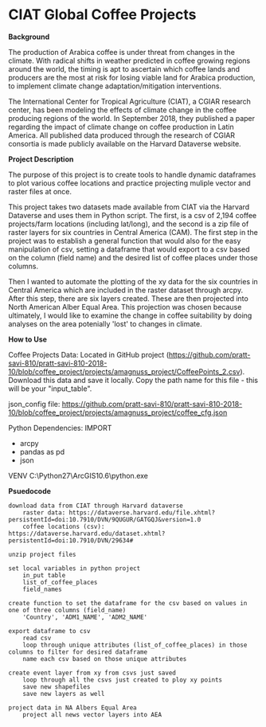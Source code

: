 # CIAT Global Coffee Projects

**Background**

The production of Arabica coffee is under threat from changes in the climate. With radical shifts in weather predicted in coffee growing regions around the world, the timing is apt to ascertain which coffee lands and producers are the most at risk for losing viable land for Arabica production, to implement climate change adaptation/mitigation interventions. 

The International Center for Tropical Agriculture (CIAT), a CGIAR research center, has been modeling the effects of climate change in the coffee producing regions of the world. In September 2018, they published a paper regarding the impact of climate change on coffee production in Latin America. All published data produced through the research of CGIAR consortia is made publicly available on the Harvard Dataverse website. 

**Project Description**

The purpose of this project is to create tools to handle dynamic dataframes to plot various coffee locations and practice projecting muliple vector and raster files at once. 

This project takes two datasets made available from CIAT via the Harvard Dataverse and uses them in Python script. The first, is a csv of 2,194 coffee projects/farm locations (including lat/long), and the second is a zip file of raster layers for six countries in Central America (CAM). The first step in the project was to establish a general function that would also for the easy manipulation of csv, setting a dataframe that would export to a csv based on the column (field name) and the desired list of coffee places under those columns. 

Then I wanted to automate the plotting of the xy data for the six countries in Central America which are included in the raster dataset through arcpy. After this step, there are six layers created. These are then projected into North American Alber Equal Area. This projection was chosen because ultimately, I would like to examine the change in coffee suitability by doing analyses on the area potenially 'lost' to changes in climate. 

**How to Use**

Coffee Projects Data: Located in GitHub project (https://github.com/pratt-savi-810/pratt-savi-810-2018-10/blob/coffee_project/projects/amagnuss_project/CoffeePoints_2.csv). Download this data and save it locally. Copy the path name for this file - this will be your "input_table".

json_config file: https://github.com/pratt-savi-810/pratt-savi-810-2018-10/blob/coffee_project/projects/amagnuss_project/coffee_cfg.json

	
Python Dependencies:
IMPORT
- arcpy
- pandas as pd
- json
	
VENV
C:\Python27\ArcGIS10.6\python.exe
	
	


**Psuedocode**
```
download data from CIAT through Harvard dataverse
	raster data: https://dataverse.harvard.edu/file.xhtml?persistentId=doi:10.7910/DVN/9QUGUR/GATGQJ&version=1.0
	coffee locations (csv): https://dataverse.harvard.edu/dataset.xhtml?persistentId=doi:10.7910/DVN/29634#

unzip project files 

set local variables in python project
	in_put table
	list_of_coffee_places
	field_names

create function to set the dataframe for the csv based on values in one of three columns (field_name)
	'Country', 'ADM1_NAME', 'ADM2_NAME'

export dataframe to csv
	read csv
	loop through unique attributes (list_of_coffee_places) in those columns to filter for desired dataframe
	name each csv based on those unique attributes

create event layer from xy from csvs just saved
	loop through all the csvs just created to ploy xy points
	save new shapefiles
	save new layers as well

project data in NA Albers Equal Area
	project all news vector layers into AEA
```


